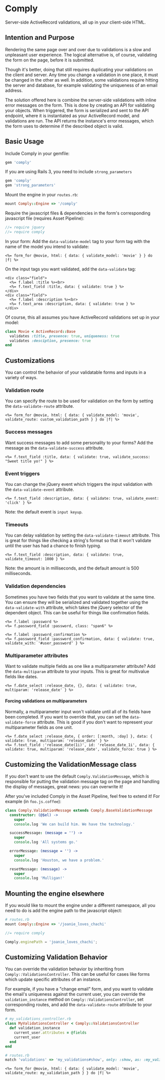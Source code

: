 # Comply
Server-side ActiveRecord validations, all up in your client-side HTML.

## Intention and Purpose
Rendering the same page over and over due to validations is a slow and unpleasant user experience. The logical alternative is, of course, validating the form on the page, before it is submitted.

Though it's better, doing that still requires duplicating your validations on the client and server. Any time you change a validation in one place, it must be changed in the other as well. In addition, some validations require hitting the server and database, for example validating the uniqueness of an email address.

The solution offered here is combine the server-side validations with inline error messages on the form. This is done by creating an API for validating your objects. When triggered, the form is serialized and sent to the API endpoint, where it is instantiated as your ActiveRecord model, and validations are run. The API returns the instance's error messages, which the form uses to determine if the described object is valid.

## Basic Usage
Include Comply in your gemfile:
```ruby
gem 'comply'
```
If you are using Rails 3, you need to include `strong_parameters`
```ruby
gem 'comply'
gem 'strong_parameters'
```
Mount the engine in your `routes.rb`:
```ruby
mount Comply::Engine => '/comply'
```
Require the javascript files & dependencies in the form's corresponding javascript file (requires Asset Pipeline):
```js
//= require jquery
//= require comply
```

In your form:
Add the `data-validate-model` tag to your form tag with the name of the model you intend to validate:
```erb
<%= form_for @movie, html: { data: { validate_model: 'movie' } } do |f| %>
```
On the input tags you want validated, add the `data-validate` tag:
```erb
<div class="field">
  <%= f.label :title %><br>
  <%= f.text_field :title, data: { validate: true } %>
</div>
<div class="field">
  <%= f.label :description %><br>
  <%= f.text_area :description, data: { validate: true } %>
</div>
```

Of course, this all assumes you have ActiveRecord validations set up in your model:
```ruby
class Movie < ActiveRecord::Base
  validates :title, presence: true, uniqueness: true
  validates :desciption, presence: true
end
```

## Customizations
You can control the behavior of your validatable forms and inputs in a variety of ways.

### Validation route
You can specify the route to be used for validation on the form by setting the `data-validate-route` attribute.
```erb
<%= form_for @movie, html: { data: { validate_model: 'movie', validate_route: custom_validation_path } } do |f| %>
```

### Success messages
Want success messages to add some personality to your forms? Add the message as the `data-validate-success` attribute.
```erb
<%= f.text_field :title, data: { validate: true, validate_success: "Sweet title yo!" } %>
```

### Event triggers
You can change the jQuery event which triggers the input validation with the `data-validate-event` attribute.
```erb
<%= f.text_field :description, data: { validate: true, validate_event: 'click' } %>
```
Note: the default event is `input keyup`.

### Timeouts
You can delay validation by setting the `data-validate-timeout` attribute. This is great for things like checking a string's format so that it won't validate until the user has had a chance to finish typing.
```erb
<%= f.text_field :description, data: { validate: true, validate_timeout: 1000 } %>
```
Note: the amount is in milliseconds, and the default amount is 500 milliseconds.

### Validation dependencies
Sometimes you have two fields that you want to validate at the same time. You can ensure they will be serialized and validated together using the `data-validate-with` attribute, which takes the jQuery selector of the dependent object. This can be useful for things like confirmation fields.
```erb
<%= f.label :password %>
<%= f.password_field :password, class: "span6" %>

<%= f.label :password_confirmation %>
<%= f.password_field :password_confirmation, data: { validate: true, validate_with: '#user_password' } %>
```

### Multiparameter attributes
Want to validate multiple fields as one like a multiparameter attribute? Add the `data-multiparam` attribute to your inputs. This is great for multivalue fields like dates.
```erb
<%= f.date_select :release_date, {}, data: { validate: true, multiparam: 'release_date' } %>
```

#### Forcing validations on multiparameters
Normally, a multiparameter input won't validate until all of its fields have been completed. If you want to override that, you can set the `data-validate-force` attribute. This is good if you don't want to represent your multiparameter fields as one unit.
```erb
<%= f.date_select :release_date, { order: [:month, :day] }, data: { validate: true, multiparam: 'release_date' } %>
<%= f.text_field :'release_date(1i)', id: 'release_date_1i', data: { validate: true, multiparam: 'release_date', validate_force: true } %>
```

## Customizing the ValidationMessage class
If you don't want to use the default `Comply.ValidationMessage`, which is responsible for putting the validation message tag on the page and handling the display of messages, great news: you can overwrite it!

After you've included Comply in the Asset Pipeline, feel free to extend it! For example (in `foo.js.coffee`):
```coffeescript
class Comply.ValidationMessage extends Comply.BaseValidationMessage
  constructor: (@$el) ->
    super
    console.log 'We can build him. We have the technology.'

  successMessage: (message = '') ->
    super
    console.log 'All systems go.'

  errorMessage: (message = '') ->
    super
    console.log 'Houston, we have a problem.'

  resetMessage: (message) ->
    super
    console.log 'Mulligan!'
```

## Mounting the engine elsewhere
If you would like to mount the engine under a different namespace, all you need to do is add the engine path to the javascript object:

```ruby
# routes.rb
mount Comply::Engine => '/joanie_loves_chachi'
```
```javascript
//= require comply

Comply.enginePath = 'joanie_loves_chachi';
```

## Customizing Validation Behavior
You can override the validation behavior by inheriting from `Comply::ValidationsController`. This can be useful for cases like forms which update specific attributes of an instance.

For example, if you have a "change email" form, and you want to validate the email's uniqueness against the current user, you can override the `validation_instance` method on `Comply::ValidationsController`, set corresponding routes, and add the `data-validate-route` attribute to your form.
```ruby
# my_validations_controller.rb
class MyValidationsController < Comply::ValidationsController
  def validation_instance
    current_user.attributes = @fields
    current_user
  end
end

# routes.rb
match 'validations' => 'my_validations#show', only: :show, as: :my_validation
```
```erb
<%= form_for @movie, html: { data: { validate_model: 'movie', validate_route: my_validation_path } } do |f| %>
```
